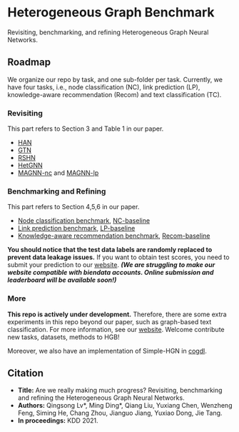 # Heterogeneous Graph Benchmark

Revisiting, benchmarking, and refining Heterogeneous Graph Neural Networks.

## Roadmap

We organize our repo by task, and one sub-folder per task. Currently, we have four tasks, i.e., node classification (NC), link prediction (LP), knowledge-aware recommendation (Recom) and text classification (TC).

### Revisiting

This part refers to Section 3 and Table 1 in our paper.

* [HAN](./NC/HAN)
* [GTN](./NC/GTN)
* [RSHN](./NC/RSHN)
* [HetGNN](./NC/HetGNN)
* [MAGNN-nc](./NC/MAGNN) and [MAGNN-lp](./LP/benchmark/methods/MAGNN_ini)

### Benchmarking and Refining

This part refers to Section 4,5,6 in our paper.

* [Node classification benchmark](./NC/benchmark), [NC-baseline](./NC/benchmark/methods/baseline)
* [Link prediction benchmark](./LP/benchmark), [LP-baseline](./LP/benchmark/methods/baseline)
* [Knowledge-aware recommendation benchmark](./Recom), [Recom-baseline](./Recom/baseline)

**You should notice that the test data labels are randomly replaced to prevent data leakage issues.** If you want to obtain test scores, you need to submit your prediction to our [website](https://www.biendata.xyz/hgb/). ***(We are struggling to make our website compatible with biendata accounts. Online submission and leaderboard will be available soon!)***

### More

**This repo is actively under development.** Therefore, there are some extra experiments in this repo beyond our paper, such as graph-based text classification. For more information, see our [website](https://www.biendata.xyz/hgb/). Welcome contribute new tasks, datasets, methods to HGB!

Moreover, we also have an implementation of Simple-HGN in [cogdl](https://github.com/THUDM/cogdl/tree/master/examples/simple_hgn).


## Citation

* **Title:** Are we really making much progress? Revisiting, benchmarking and refining the Heterogeneous Graph Neural Networks.
* **Authors:** Qingsong Lv\*, Ming Ding\*, Qiang Liu, Yuxiang Chen, Wenzheng Feng, Siming He, Chang Zhou, Jianguo Jiang, Yuxiao Dong, Jie Tang.
* **In proceedings:** KDD 2021.
